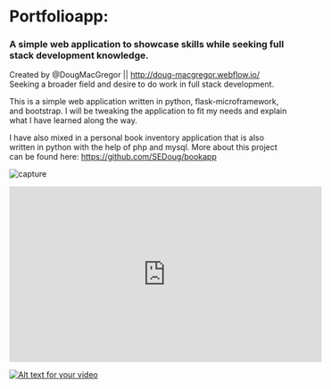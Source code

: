 # Portfolioapp: 
### A simple web application to showcase skills while seeking full stack development knowledge.

Created by @DougMacGregor || http://doug-macgregor.webflow.io/ <br>
Seeking a broader field and desire to do work in full stack development.

This is a simple web application written in python, flask-microframework, and bootstrap. I will be tweaking the application to fit my needs and explain what I have learned along the way.

I have also mixed in a personal book inventory application that is also written in python with the help of php and mysql.  More about this project can be found here:  https://github.com/SEDoug/bookapp

![capture](https://user-images.githubusercontent.com/3903554/31397214-0da2135a-adab-11e7-85f7-8c79900507b3.PNG)

<iframe width="560" height="315" src="https://www.youtube.com/embed/IS96YlYGE30" frameborder="0" allowfullscreen></iframe>

[![Alt text for your video](https://user-images.githubusercontent.com/3903554/31397214-0da2135a-adab-11e7-85f7-8c79900507b3.PNG)](http://www.youtube.com/watch?v=IS96YlYGE30)
